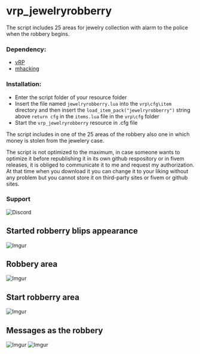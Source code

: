 # vrp_jewelryrobberry

The script includes 25 areas for jewelry collection with alarm to the police when the robbery begins.

### Dependency:
- [vRP](https://github.com/DunkoUK/dunko_vrp)
- [mhacking](https://forum.cfx.re/t/release-simple-hacking-minigame/62095)

### Installation:
- Enter the script folder of your resource folder
- Insert the file named `jewelryrobberry.lua` into the `vrp\cfg\item` directory and then insert the `load_item_pack("jewelryrobberry")` string above `return cfg` in the `items.lua` file in the `vrp\cfg` folder
- Start the `vrp_jewelryrobberry` resource in .cfg file

The script includes in one of the 25 areas of the robbery also one in which money is stolen from the jewelery case.

The script is not optimized to the maximum, in case someone wants to optimize it before republishing it in its own github respository or in fivem releases, it is obliged to communicate it to me and request my authorization.
At that time when you download it you can change it to your liking without any problem but you cannot store it on third-party sites or fivem or github sites.

### Support
![Discord](https://i.imgur.com/9GFVWqX.png)

## Started robberry blips appearance
![Imgur](https://i.imgur.com/LwFXack.png)
## Robbery area
![Imgur](https://i.imgur.com/JQorfed.jpg)
## Start robberry area
![Imgur](https://i.imgur.com/pcIQG8R.png)
## Messages as the robbery
![Imgur](https://i.imgur.com/6HjsCJT.jpg) ![Imgur](https://i.imgur.com/VhcEuLE.jpg)
